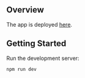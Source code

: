 ## Overview
The app is deployed [here](https://wave-height-an54egqu8-jonassagild.vercel.app/).

## Getting Started

Run the development server:

```bash
npm run dev
```

